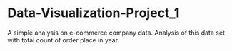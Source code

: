 # Data-Visualization-Project_1
A simple analysis on e-commerce company data. Analysis of this data set with total count of order place in year.
